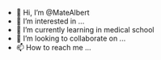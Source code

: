 - 👋 Hi, I’m @MateAlbert
- 👀 I’m interested in ...
- 🌱 I’m currently learning in medical school
- 💞️ I’m looking to collaborate on ...
- 📫 How to reach me ...

<!---
MateAlbert/MateAlbert is a ✨ special ✨ repository because its `README.md` (this file) appears on your GitHub profile.
You can click the Preview link to take a look at your changes.
--->
